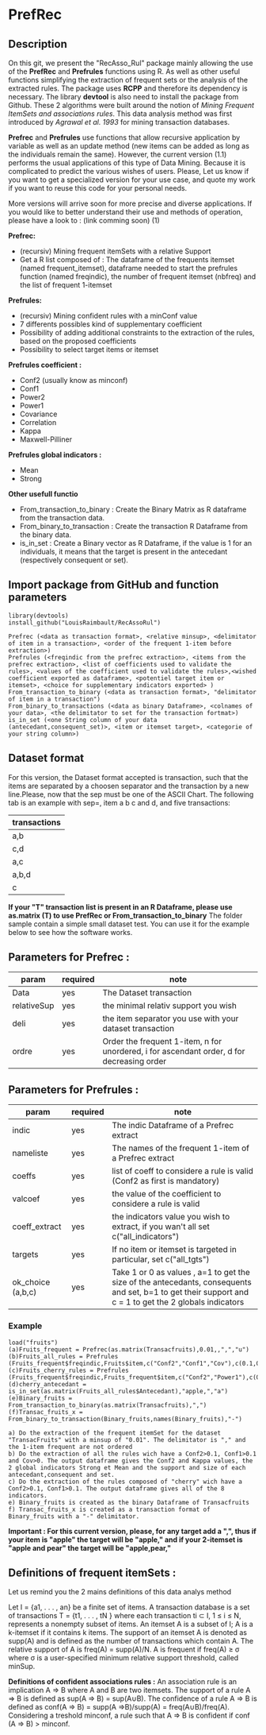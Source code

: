 # PrefRec

## Description 



On this git, we present the "RecAsso_Rul" package mainly allowing the use of the **PrefRec** and **Prefrules** functions using R. As well as other useful functions simplifying the extraction of frequent sets or the analysis of the extracted rules. 
The package uses **RCPP** and therefore its dependency is necessary. The library **devtool** is also need to install the package from Github.
These 2 algorithms were built around the notion of *Mining Frequent ItemSets and associations rules*. This data analysis method was first introduced by *Agrawal et al. 1993* for mining transaction databases.

**Prefrec** and **Prefrules** use functions that allow recursive application by variable as well as an update method (new items can be added as long as the individuals remain the same). However, the current version (1.1) performs the usual applications of this type of Data Mining. Because it is complicated to predict the various wishes of users.
Please, Let us know if you want to get a specialized version for your use case, and quote my work if you want to reuse this code for your personal needs.

More versions will arrive soon for more precise and diverse applications.
If you would like to better understand their use and methods of operation, please have a look to : (link comming soon) (1)

**Prefrec:**
* (recursiv) Mining frequent itemSets with a relative Support
* Get a R list composed of : The dataframe of the frequents itemset (named frequent_itemset), dataframe needed to start the prefrules function (named freqindic), the number of frequent itemset (nbfreq) and the list of frequent 1-itemset

**Prefrules:**
* (recursiv) Mining confident rules with a minConf value
* 7 differents possibles kind of supplementary coefficient
* Possibility of adding additional constraints to the extraction of the rules, based on the proposed coefficients
* Possibility to select target items or itemset


**Prefrules coefficient :** 
* Conf2 (usually know as minconf)
* Conf1
* Power2
* Power1
* Covariance
* Correlation
* Kappa
* Maxwell-Pilliner 

**Prefrules global indicators :**
* Mean
* Strong

**Other usefull functio**
* From_transaction_to_binary : Create the Binary Matrix as R dataframe from the transaction data.
* From_binary_to_transaction : Create the transaction R Dataframe from the binary data.
* is_in_set : Create a Binary vector as R Dataframe, if the value is 1 for an individuals, it means that the target is present in the antecedant (respectively consequent or set).

## Import package from GitHub and function parameters
```
library(devtools)
install_github("LouisRaimbault/RecAssoRul")

Prefrec (<data as transaction format>, <relative minsup>, <delimitator of item in a transaction>, <order of the frequent 1-item before extraction>)
Prefrules (<freqindic from the prefrec extraction>, <items from the prefrec extraction>, <list of coefficients used to validate the rules>, <values of the coefficient used to validate the rules>,<wished coefficient exported as dataframe>, <potentiel target item or itemset>, <choice for supplementary indicators exported> )
From_transaction_to_binary (<data as transaction format>, "delimitator of item in a transaction")
From_binary_to_transactions (<data as binary Dataframe>, <colnames of your data>, <the delimitator to set for the transaction fortmat>)
is_in_set (<one String column of your data (antecedant,consequent_set)>, <item or itemset target>, <categorie of your string column>)

```

## Dataset format 

For this version, the Dataset format accepted is transaction, such that the items are separated by a choosen separator
and the transaction by a new line.Please, now that the sep must be one of the ASCII Chart. 
The following tab is an example with sep=, item a b c and d, and five transactions:



|transactions|
|------------|
|a,b|
|c,d|
|a,c|
|a,b,d|
|c|


**If your "T" transaction list is present in an R Dataframe, please use as.matrix (T) to use PrefRec or From_transaction_to_binary**
The folder sample contain a simple small dataset test. You can use it for the example below to see how the software works.


## Parameters for Prefrec :
|param|required|note|
|--------------------|--------|--------|
|    Data   |    yes    | The Dataset transaction  |  
|    relativeSup   |    yes    | the minimal relativ support you wish | 
|    deli  |    yes    | the item separator you use with your dataset transaction    | 
|    ordre   |    yes    | Order the frequent 1-item, n for unordered, i for ascendant order, d for decreasing order      | 





## Parameters for Prefrules :
|param|required|note|
|--------------------|--------|--------|
|    indic   |    yes    | The indic Dataframe of a Prefrec extract   |
|    nameliste |    yes    |  The names of the frequent 1-item of a Prefrec extract | 
|    coeffs  |    yes    | list of coeff to considere a rule is valid (Conf2 as first is mandatory) |
|    valcoef  |    yes    | the value of the coefficient to considere a rule is valid |   
|    coeff_extract    |  yes | the indicators value you wish to extract, if you wan't all set c("all_indicators") | 
|    targets    |    yes    | If no item or itemset is targeted in particular, set c("all_tgts")   |  
|    ok_choice (a,b,c)   |    yes    | Take 1 or 0 as values , a=1 to get the size of the antecedants, consequents and set, b=1 to get their support and c = 1 to get the 2 globals indicators  |  


### Example
```
load("fruits")
(a)Fruits_frequent = Prefrec(as.matrix(Transacfruits),0.01,,",","u")
(b)Fruits_all_rules = Prefrules (Fruits_frequent$freqindic,Fruits$item,c("Conf2","Conf1","Cov"),c(0.1,0.1,0),c("Conf2","Kappa"),c("all_tgts"),c(1,1,1))
(c)Fruits_cherry_rules = Prefrules (Fruits_frequent$freqindic,Fruits_frequent$item,c("Conf2","Power1"),c(0.1,0.1),c("all_indicators"),c("cherry,"),c(0,0,0))
(d)cherry_antecedant = is_in_set(as.matrix(Fruits_all_rules$Antecedant),"apple,","a")
(e)Binary_fruits = From_transaction_to_binary(as.matrix(Transacfruits),",")
(f)Transac_fruits_x = From_binary_to_transaction(Binary_fruits,names(Binary_fruits),"-")

a) Do the extraction of the frequent itemSet for the dataset "TransacFruits" with a minsup of "0.01". The delimitator is "," and the 1-item frequent are not ordered
b) Do the extraction of all the rules wich have a Conf2>0.1, Conf1>0.1 and Cov>0. The output dataframe gives the Conf2 and Kappa values, the 2 global indicators Strong et Mean and the support and size of each antecedant,consequent and set. 
c) Do the extraction of the rules composed of "cherry" wich have a Conf2>0.1, Conf1>0.1. The output dataframe gives all of the 8 indicators.
e) Binary_fruits is created as the binary Dataframe of Transacfruits
f) Transac_fruits_x is created as a transaction format of Binary_fruits with a "-" delimitator.
```

**Important : For this current version, please, for any target add a ",", thus if your item is "apple" the target will be "apple," and if your 2-itemset is "apple and pear" the target will be "apple,pear,"**

## Definitions of frequent itemSets :

Let us remind you the 2 mains definitions of this data analys method

Let I = {a1, . . . , an} be a finite set of items. A transaction database is a set of transactions T =
{t1, . . . , tN } where each transaction ti ⊂ I, 1 ≤ i ≤ N, represents a nonempty
subset of items. An itemset A is a subset of I; A is a k-itemset if it contains
k items. The support of an itemset A is denoted as supp(A) and is defined
as the number of transactions which contain A. The relative support of A is
freq(A) = supp(A)/N. A is frequent if freq(A) ≥ σ where σ is a user-specified minimum relative support threshold, called minSup.


**Definitions of confident associations rules  :**
An association rule is an implication A ⇒ B where A and B are two itemsets. The support of a rule A ⇒ B is defined as sup(A ⇒ B) = sup(A∪B).
The confidence of a rule A ⇒ B is defined as conf(A ⇒ B) = supp(A ⇒B)/supp(A) = freq(A∪B)/freq(A).
Considering a treshold minconf, a rule such that A ⇒ B is confident if conf (A ⇒ B) > minconf.




